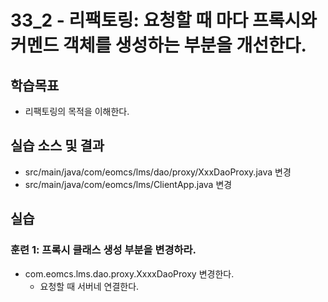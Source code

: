 # 33_2 - 리팩토링: 요청할 때 마다 프록시와 커멘드 객체를 생성하는 부분을 개선한다.

## 학습목표

- 리팩토링의 목적을 이해한다.

## 실습 소스 및 결과
- src/main/java/com/eomcs/lms/dao/proxy/XxxDaoProxy.java 변경
- src/main/java/com/eomcs/lms/ClientApp.java 변경

## 실습  

### 훈련 1: 프록시 클래스 생성 부분을 변경하라.
- com.eomcs.lms.dao.proxy.XxxxDaoProxy 변경한다.
  - 요청할 때 서버네 연결한다. 
